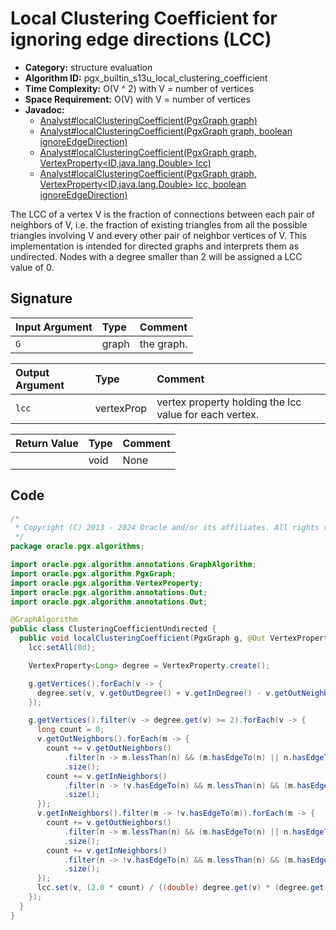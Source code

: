 # Local Clustering Coefficient for ignoring edge directions (LCC)

- **Category:** structure evaluation
- **Algorithm ID:** pgx_builtin_s13u_local_clustering_coefficient
- **Time Complexity:** O(V ^ 2) with V = number of vertices
- **Space Requirement:** O(V) with V = number of vertices
- **Javadoc:**
  - [Analyst#localClusteringCoefficient(PgxGraph graph)](https://docs.oracle.com/en/database/oracle/property-graph/24.3/spgjv/oracle/pgx/api/Analyst.html#localClusteringCoefficient_oracle_pgx_api_PgxGraph_)
  - [Analyst#localClusteringCoefficient(PgxGraph graph, boolean ignoreEdgeDirection)](hhttps://docs.oracle.com/en/database/oracle/property-graph/24.3/spgjv/oracle/pgx/api/Analyst.html#localClusteringCoefficient_oracle_pgx_api_PgxGraph_boolean_)
  - [Analyst#localClusteringCoefficient(PgxGraph graph, VertexProperty<ID,​java.lang.Double> lcc)](https://docs.oracle.com/en/database/oracle/property-graph/24.3/spgjv/oracle/pgx/api/Analyst.html#localClusteringCoefficient_oracle_pgx_api_PgxGraph_oracle_pgx_api_VertexProperty_)
  - [Analyst#localClusteringCoefficient(PgxGraph graph, VertexProperty<ID,​java.lang.Double> lcc, boolean ignoreEdgeDirection)](https://docs.oracle.com/en/database/oracle/property-graph/24.3/spgjv/oracle/pgx/api/Analyst.html#localClusteringCoefficient_oracle_pgx_api_PgxGraph_oracle_pgx_api_VertexProperty_boolean_)

The LCC of a vertex V is the fraction of connections between each pair of neighbors of V, i.e. the fraction of existing triangles from all the possible triangles involving V and every other pair of neighbor vertices of V. This implementation is intended for directed graphs and interprets them as undirected. Nodes with a degree smaller than 2 will be assigned a LCC value of 0.

## Signature

| Input Argument | Type | Comment |
| :--- | :--- | :--- |
| `G` | graph | the graph. |

| Output Argument | Type | Comment |
| :--- | :--- | :--- |
| `lcc` | vertexProp<double> | vertex property holding the lcc value for each vertex. |

| Return Value | Type | Comment |
| :--- | :--- | :--- |
| | void | None |

## Code

```java
/*
 * Copyright (C) 2013 - 2024 Oracle and/or its affiliates. All rights reserved.
 */
package oracle.pgx.algorithms;

import oracle.pgx.algorithm.annotations.GraphAlgorithm;
import oracle.pgx.algorithm.PgxGraph;
import oracle.pgx.algorithm.VertexProperty;
import oracle.pgx.algorithm.annotations.Out;
import oracle.pgx.algorithm.annotations.Out;

@GraphAlgorithm
public class ClusteringCoefficientUndirected {
  public void localClusteringCoefficient(PgxGraph g, @Out VertexProperty<Double> lcc) {
    lcc.setAll(0d);

    VertexProperty<Long> degree = VertexProperty.create();

    g.getVertices().forEach(v -> {
      degree.set(v, v.getOutDegree() + v.getInDegree() - v.getOutNeighbors().filter(v1 -> (v.hasEdgeFrom(v1))).size());
    });

    g.getVertices().filter(v -> degree.get(v) >= 2).forEach(v -> {
      long count = 0;
      v.getOutNeighbors().forEach(m -> {
        count += v.getOutNeighbors()
            .filter(n -> m.lessThan(n) && (m.hasEdgeTo(n) || n.hasEdgeTo(m)))
            .size();
        count += v.getInNeighbors()
            .filter(n -> !v.hasEdgeTo(n) && m.lessThan(n) && (m.hasEdgeTo(n) || n.hasEdgeTo(m)))
            .size();
      });
      v.getInNeighbors().filter(m -> !v.hasEdgeTo(m)).forEach(m -> {
        count += v.getOutNeighbors()
            .filter(n -> m.lessThan(n) && (m.hasEdgeTo(n) || n.hasEdgeTo(m)))
            .size();
        count += v.getInNeighbors()
            .filter(n -> !v.hasEdgeTo(n) && m.lessThan(n) && (m.hasEdgeTo(n) || n.hasEdgeTo(m)))
            .size();
      });
      lcc.set(v, (2.0 * count) / ((double) degree.get(v) * (degree.get(v) - 1)));
    });
  }
}
```
